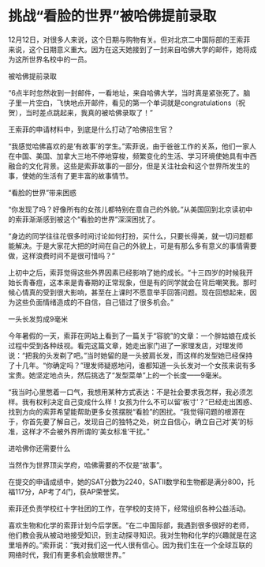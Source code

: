 # 挑战“看脸的世界”被哈佛提前录取

12月12日，对很多人来说，这个日期与购物有关。但对北京二中国际部的王索菲来说，这个日期意义重大。因为在这天她接到了一封来自哈佛大学的邮件，她将成为这所世界名校中的一员。 

被哈佛提前录取 

“6点半时忽然收到一封邮件，一看地址，来自哈佛大学，当时真是紧张死了。脑子里一片空白，飞快地点开邮件，看见的第一个单词就是congratulations（祝贺），当时差点跳起来，我真的被哈佛录取了！” 

王索菲的申请材料中，到底是什么打动了哈佛招生官？ 

“我感觉哈佛喜欢的是‘有故事’的学生。”索菲说，由于爸爸工作的关系，他们一家人在中国、美国、加拿大三地不停地穿梭，频繁变化的生活、学习环境使她具有中西融合的文化背景。这些是索菲故事的一部分，但是关注社会和这个世界所发生的事，使她的生活有了更丰富的故事情节。 

“看脸的世界”带来困惑 

“你发现了吗？好像所有的女孩儿都特别在意自己的外貌。”从美国回到北京读初中的索菲渐渐感到被这个“看脸的世界”深深困扰了。 

“身边的同学往往花很多时间讨论如何打扮，买什么，只要长得美，就一切问题都能解决。于是大家花大把的时间在自己的外貌上，可是有那么多有意义的事情需要做，这样浪费时间不是很可惜吗？” 

上初中之后，索菲觉得这些外界因素已经影响了她的成长。“十三四岁的时候我开始长青春痘，这本来是青春期的正常现象，但是有的同学就会在背后嘲笑我。那时候心情真的受到很大影响，甚至在上课时不愿意举手回答问题。现在回想起来，因为这些负面情绪造成的不自信，自己错过了很多机会。” 

一头长发剪成9毫米 

今年暑假的一天，索菲在网站上看到了一篇关于“容貌”的文章：一个胖姑娘在成长过程中受到各种歧视。看完这篇文章，她走出家门进了一家理发店，对理发师说：“把我的头发剃了吧。”当时她留的是一头披肩长发，而这样的发型她已经保持了十几年。“你确定吗？”理发师疑惑地问，谁都知道一头长发对一个女孩来说有多宝贵。她坚定地点头，然后挑选了“发型菜单”上的一个长度——9毫米。 

“我当时心里憋着一口气，我想用某种方式表达：不是社会要求我怎样，我必须怎样。我有权利决定自己变成什么样！女孩为什么不可以留‘板寸’？”已经走出困惑、找到方向的索菲希望能帮助更多女孩摆脱“看脸”的困扰。“我觉得问题的根源在于，你首先要了解自己，发现自己的独特之处，树立自信心，确立自己对‘美’的标准，这样才不会被外界所谓的‘美女标准’干扰。” 

进哈佛你还需要什么 

当然作为世界顶尖学府，哈佛需要的不仅是“故事”。 

在提交的申请成绩中，她的SAT分数为2240，SATII数学和生物都是满分800，托福117分，AP考了4门，获AP荣誉奖。 

索菲还负责学校红十字社团的工作，在学校的支持下，经常组织各种公益活动。 

喜欢生物和化学的索菲计划今后学医。“在二中国际部，我遇到很多很好的老师，他们教会我从被动地接受知识，到主动探寻知识。我对生物和化学的兴趣就是在这里培养的。”索菲说：“我对我们这一代人很有信心。因为我们生在一个全球互联的网络时代，我们有更多机会放眼世界。”